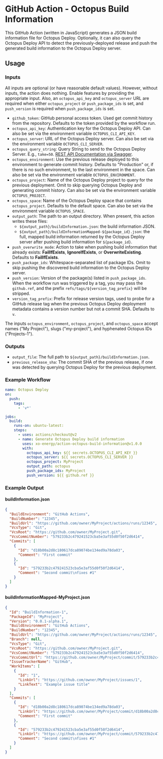 # GitHub Action - Octopus Build Information

This GitHub Action (written in JavaScript) generates a JSON build information file for Octopus Deploy. Optionally, it can also query the Octopus Deploy API to detect the previously-deployed release and push the generated build information to the Octopus Deploy server.

## Usage

### Inputs

All inputs are optional (or have reasonable default values). However, without inputs, the action does nothing. Enable features by providing the appropriate input. Also, an `octopus_api_key` and `octopus_server` URL are required when either `octopus_project` or `push_package_ids` is set, and `push_version` is required when `push_package_ids` is set.

- `github_token`: GitHub personal access token. Used get commit history from the repository. Defaults to the token provided by the workflow run.
- `octopus_api_key`: Authentication key for the Octopus Deploy API. Can also be set via the environment variable `OCTOPUS_CLI_API_KEY`.
- `octopus_server`: URL of the Octopus Deploy server. Can also be set via the environment variable `OCTOPUS_CLI_SERVER`.
- `octopus_query_string`: Query String to send to the Octopus Deploy Server. E.g., `take=50`. [REST API Documentation via Swagger](https://demo.octopus.app/swaggerui/index.html).
- `octopus_environment`: Use the previous release deployed to this environment to generate commit history. Defaults to "Production" or, if there is no such environment, to the last environment in the space. Can also be set via the environment variable `OCTOPUS_ENVIRONMENT`.
- `octopus_project`: Name of the Octopus Deploy project to query for the previous deployment. Omit to skip querying Octopus Deploy and generating commit history. Can also be set via the environment variable `OCTOPUS_PROJECT`.
- `octopus_space`: Name of the Octopus Deploy space that contains `octopus_project`. Defaults to the default space. Can also be set via the environment variable `OCTOPUS_SPACE`.
- `output_path`: The path to an output directory. When present, this action writes these files:
  - `${output_path}/buildInformation.json`: the build information JSON.
  - `${output_path}/buildInformationMapped-${package_id}.json`: the full, mapped build information returned by the Octopus Deploy server after pushing build information for `${package_id}`.
- `push_overwrite_mode`: Action to take when pushing build information that already exists: **FailIfExists**, **IgnoreIfExists**, or **OverwriteExisting**. Defaults to **FailIfExists**.
- `push_package_ids`: Whitespace-separated list of package IDs. Omit to skip pushing the discovered build information to the Octopus Deploy server.
- `push_version`: Version of the package(s) listed in `push_package_ids`. When the workflow run was triggered by a tag, you may pass the `github.ref`, and the prefix `refs/tags/${version_tag_prefix}` will be stripped.
- `version_tag_prefix`: Prefix for release version tags, used to probe for a GitHub release tag when the previous Octopus Deploy deployment metadata contains a version number but not a commit SHA. Defaults to `v`.

The inputs `octopus_environment`, `octopus_project`, and `octopus_space` accept names ("My Project"), slugs ("my-project"), and hyphenated Octopus IDs ("Projects-1").

### Outputs

- `output_file`: The full path to `${output_path}/buildInformation.json`.
- `previous_release_sha`: The commit SHA of the previous release, if one was detected by querying Octopus Deploy for the previous deployment.

### Example Workflow

```yaml
name: Octopus Deploy
on:
  push:
    tags:
      - 'v*'

jobs:
  build:
    runs-on: ubuntu-latest:
    steps:
      - uses: actions/checkout@v2
      - name: Generate Octopus Deploy build information
        uses: xo-energy/action-octopus-build-information@v1.0.0
        with:
          octopus_api_key: ${{ secrets.OCTOPUS_CLI_API_KEY }}
          octopus_server: ${{ secrets.OCTOPUS_CLI_SERVER }}
          octopus_project: MyProject
          output_path: octopus
          push_package_ids: MyProject
          push_version: ${{ github.ref }}
```

### Example Output

#### buildInformation.json

```json
{
  "BuildEnvironment": "GitHub Actions",
  "BuildNumber": "12345",
  "BuildUrl": "https://github.com/owner/MyProject/actions/runs/12345",
  "VcsType": "Git",
  "VcsRoot": "https://github.com/owner/MyProject.git",
  "VcsCommitNumber": "579233b2c479241523cba5e3af55d0f50f2d6414",
  "Commits": [
    {
      "Id": "d18b00a2d8c180617dca89074be134ed9a78da03",
      "Comment": "First commit"
    },
    {
      "Id": "579233b2c479241523cba5e3af55d0f50f2d6414",
      "Comment": "Second commit\nfixes #1"
    }
  ]
}
```

#### buildInformationMapped-MyProject.json

```json
{
  "Id": "BuildInformation-1",
  "PackageId": "MyProject",
  "Version": "0.0.1-alpha.1",
  "BuildEnvironment": "GitHub Actions",
  "BuildNumber": "12345",
  "BuildUrl": "https://github.com/owner/MyProject/actions/runs/12345",
  "Branch": null,
  "VcsType": "Git",
  "VcsRoot": "https://github.com/owner/MyProject.git",
  "VcsCommitNumber": "579233b2c479241523cba5e3af55d0f50f2d6414",
  "VcsCommitUrl": "https://github.com/owner/MyProject/commit/579233b2c479241523cba5e3af55d0f50f2d6414",
  "IssueTrackerName": "GitHub",
  "WorkItems": [
    {
      "Id": "1",
      "LinkUrl": "https://github.com/owner/MyProject/issues/1",
      "LinkText": "Example issue title"
    }
  ],
  "Commits": [
    {
      "Id": "d18b00a2d8c180617dca89074be134ed9a78da03",
      "LinkUrl": "https://github.com/owner/MyProject/commit/d18b00a2d8c180617dca89074be134ed9a78da03",
      "Comment": "First commit"
    },
    {
      "Id": "579233b2c479241523cba5e3af55d0f50f2d6414",
      "LinkUrl": "https://github.com/owner/MyProject/commit/579233b2c479241523cba5e3af55d0f50f2d6414",
      "Comment": "Second commit\nfixes #1"
    }
  ]
}
```
